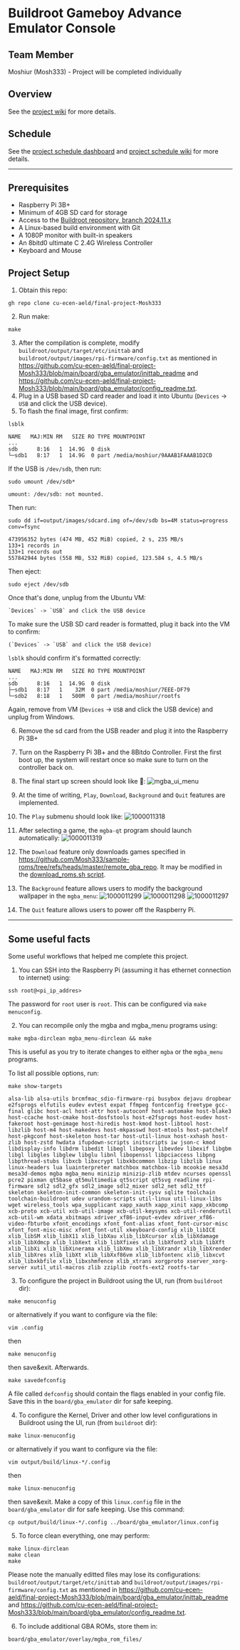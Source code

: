 # Buildroot Gameboy Advance Emulator Console

## Team Member
Moshiur (Mosh333) - Project will be completed individually

## Overview
See the [project wiki](https://github.com/cu-ecen-aeld/final-project-Mosh333/wiki/Project-Overview) for more details.

## Schedule
See the [project schedule dashboard](https://github.com/users/Mosh333/projects/1/views/1) and [project schedule wiki](https://github.com/cu-ecen-aeld/final-project-Mosh333/wiki/Final-Project-Schedule#project-backlog) for more details.


---

## Prerequisites
- Raspberry Pi 3B+
- Minimum of 4GB SD card for storage
- Access to the [Buildroot repository, branch 2024.11.x](https://github.com/buildroot/buildroot/tree/2024.11.x)
- A Linux-based build environment with Git
- A 1080P monitor with built-in speakers
- An 8bitd0 ultimate C 2.4G Wireless Controller
- Keyboard and Mouse

## Project Setup

1. Obtain this repo:
```
gh repo clone cu-ecen-aeld/final-project-Mosh333
```
2. Run make:
```
make
```
3. After the compilation is complete, modify `buildroot/output/target/etc/inittab` and `buildroot/output/images/rpi-firmware/config.txt` as mentioned in https://github.com/cu-ecen-aeld/final-project-Mosh333/blob/main/board/gba_emulator/inittab_readme and https://github.com/cu-ecen-aeld/final-project-Mosh333/blob/main/board/gba_emulator/config_readme.txt.
4. Plug in a USB based SD card reader and load it into Ubuntu (`Devices` -> `USB` and click the USB device).
5. To flash the final image, first confirm:
```
lsblk
```
```
NAME   MAJ:MIN RM   SIZE RO TYPE MOUNTPOINT
...
sdb      8:16   1  14.9G  0 disk 
└─sdb1   8:17   1  14.9G  0 part /media/moshiur/9AAAB1FAAAB1D2CD
```

If the USB is `/dev/sdb`, then run:
```
sudo umount /dev/sdb*
```
```
umount: /dev/sdb: not mounted.
```
Then run:
```
sudo dd if=output/images/sdcard.img of=/dev/sdb bs=4M status=progress conv=fsync
```
```
473956352 bytes (474 MB, 452 MiB) copied, 2 s, 235 MB/s
133+1 records in
133+1 records out
557842944 bytes (558 MB, 532 MiB) copied, 123.584 s, 4.5 MB/s
```
Then eject:
```
sudo eject /dev/sdb
```
Once that's done, unplug from the Ubuntu VM:
```
`Devices` -> `USB` and click the USB device
```
To make sure the USB SD card reader is formatted, plug it back into the VM to confirm:
```
(`Devices` -> `USB` and click the USB device)
```
`lsblk` should confirm it's formatted correctly:
```
NAME   MAJ:MIN RM   SIZE RO TYPE MOUNTPOINT
...
sdb      8:16   1  14.9G  0 disk 
├─sdb1   8:17   1    32M  0 part /media/moshiur/7EEE-DF79
└─sdb2   8:18   1   500M  0 part /media/moshiur/rootfs
```
Again, remove from VM (`Devices` -> `USB` and click the USB device) and unplug from Windows.

6. Remove the sd card from the USB reader and plug it into the Raspberry Pi 3B+
7. Turn on the Raspberry Pi 3B+ and the 8Bitdo Controller. First the first boot up, the system will restart once so make sure to turn on the controller back on.
8. The final start up screen should look like 🎉:
![mgba_ui_menu](https://github.com/user-attachments/assets/f8998e2f-fdd0-423d-8191-e93cbf7af8c2)
9. At the time of writing, `Play`, `Download`, `Background` and `Quit` features are implemented.
10. The `Play` submenu should look like:
![1000011318](https://github.com/user-attachments/assets/8cfea705-29b4-4405-8b1a-1c7cd4608c97)

11. After selecting a game, the `mgba-qt` program should launch automatically:
![1000011319](https://github.com/user-attachments/assets/a002754b-b100-41ce-9063-64aba1164646)

12. The `Download` feature only downloads games specified in https://github.com/Mosh333/sample-roms/tree/refs/heads/master/remote_gba_repo. It may be modified in the [download_roms.sh script](https://github.com/cu-ecen-aeld/final-project-Mosh333/blob/main/board/gba_emulator/overlay/root/download_roms.sh).
13. The `Background` feature allows users to modify the background wallpaper in the `mgba_menu`:
![1000011299](https://github.com/user-attachments/assets/76e72d75-3b71-4d35-a59a-1401f0a1dec9)
![1000011298](https://github.com/user-attachments/assets/fa094f8e-b3ab-4671-9eb2-fc21f823f530)
![1000011297](https://github.com/user-attachments/assets/59cee4a2-da37-4d3b-acbf-5a3461814a91)

14. The `Quit` feature allows users to power off the Raspberry Pi.

---

## Some useful facts

Some useful workflows that helped me complete this project.

1. You can SSH into the Raspberry Pi (assuming it has ethernet connection to internet) using:
```
ssh root@<pi_ip_addres>
```
The password for `root` user is `root`. This can be configured via `make menuconfig`.

2. You can recompile only the mgba and mgba_menu programs using:
```
make mgba-dirclean mgba_menu-dirclean && make
```
This is useful as you try to iterate changes to either `mgba` or the `mgba_menu` programs.

To list all possible options, run:
```
make show-targets
```
```
alsa-lib alsa-utils brcmfmac_sdio-firmware-rpi busybox dejavu dropbear e2fsprogs elfutils eudev evtest expat ffmpeg fontconfig freetype gcc-final glibc host-acl host-attr host-autoconf host-automake host-blake3 host-ccache host-cmake host-dosfstools host-e2fsprogs host-eudev host-fakeroot host-genimage host-hiredis host-kmod host-libtool host-libzlib host-m4 host-makedevs host-mkpasswd host-mtools host-patchelf host-pkgconf host-skeleton host-tar host-util-linux host-xxhash host-zlib host-zstd hwdata ifupdown-scripts initscripts iw json-c kmod libdisplay-info libdrm libedit libegl libepoxy libevdev libexif libgbm libgl libgles libglew libglu libnl libopenssl libpciaccess libpng libpthread-stubs libxcb libxcrypt libxkbcommon libzip libzlib linux linux-headers lua luainterpreter matchbox matchbox-lib mcookie mesa3d mesa3d-demos mgba mgba_menu minizip minizip-zlib mtdev ncurses openssl pcre2 pixman qt5base qt5multimedia qt5script qt5svg readline rpi-firmware sdl2 sdl2_gfx sdl2_image sdl2_mixer sdl2_net sdl2_ttf skeleton skeleton-init-common skeleton-init-sysv sqlite toolchain toolchain-buildroot udev urandom-scripts util-linux util-linux-libs wget wireless_tools wpa_supplicant xapp_xauth xapp_xinit xapp_xkbcomp xcb-proto xcb-util xcb-util-image xcb-util-keysyms xcb-util-renderutil xcb-util-wm xdata_xbitmaps xdriver_xf86-input-evdev xdriver_xf86-video-fbturbo xfont_encodings xfont_font-alias xfont_font-cursor-misc xfont_font-misc-misc xfont_font-util xkeyboard-config xlib_libICE xlib_libSM xlib_libX11 xlib_libXau xlib_libXcursor xlib_libXdamage xlib_libXdmcp xlib_libXext xlib_libXfixes xlib_libXfont2 xlib_libXft xlib_libXi xlib_libXinerama xlib_libXmu xlib_libXrandr xlib_libXrender xlib_libXres xlib_libXt xlib_libXxf86vm xlib_libfontenc xlib_libxcvt xlib_libxkbfile xlib_libxshmfence xlib_xtrans xorgproto xserver_xorg-server xutil_util-macros zlib zziplib rootfs-ext2 rootfs-tar
```

3. To configure the project in Buildroot using the UI, run (from `buildroot` dir):
```
make menuconfig
```
or alternatively if you want to configure via the file:
```
vim .config
```
then
```
make menuconfig
```
then save&exit.
Afterwards.
```
make savedefconfig
```
A file called `defconfig` should contain the flags enabled in your config file. Save this in the `board/gba_emulator` dir for safe keeping.

4. To configure the Kernel, Driver and other low level configurations in Buildroot using the UI, run (from `buildroot` dir):
```
make linux-menuconfig
```
or alternatively if you want to configure via the file:
```
vim output/build/linux-*/.config
```
then
```
make linux-menuconfig
```
then save&exit.
Make a copy of this `linux.config` file in the `board/gba_emulator` dir for safe keeping. Use this command:
```
cp output/build/linux-*/.config ../board/gba_emulator/linux.config
```

5. To force clean everything, one may perform:
```
make linux-dirclean
make clean
make
```
Please note the manually editted files may lose its configurations: `buildroot/output/target/etc/inittab` and `buildroot/output/images/rpi-firmware/config.txt` as mentioned in https://github.com/cu-ecen-aeld/final-project-Mosh333/blob/main/board/gba_emulator/inittab_readme and https://github.com/cu-ecen-aeld/final-project-Mosh333/blob/main/board/gba_emulator/config_readme.txt.

6. To include additional GBA ROMs, store them in:
```
board/gba_emulator/overlay/mgba_rom_files/

```
